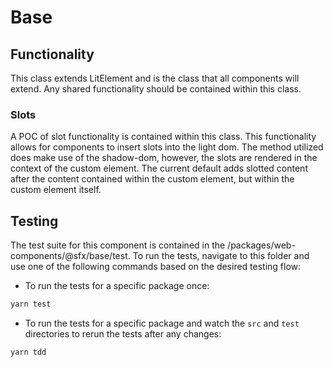 # Base

## Functionality
This class extends LitElement and is the class that all components will extend.
Any shared functionality should be contained within this class.

### Slots
A POC of slot functionality is contained within this class.
This functionality allows for components to insert slots into the light dom.
The method utilized does make use of the shadow-dom, however, the slots are rendered in the context of the custom element.
The current default adds slotted content after the content contained within the custom element, but within the custom element itself.

## Testing
The test suite for this component is contained in the /packages/web-components/@sfx/base/test.
To run the tests, navigate to this folder and use one of the following commands based on the desired testing flow:

- To run the tests for a specific package once:
```sh
yarn test
```
- To run the tests for a specific package and watch the `src` and `test` directories to rerun the tests after any changes:
```sh
yarn tdd
```
